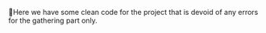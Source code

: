 Here we have some clean code for the project that is devoid of any errors for the gathering part only.

